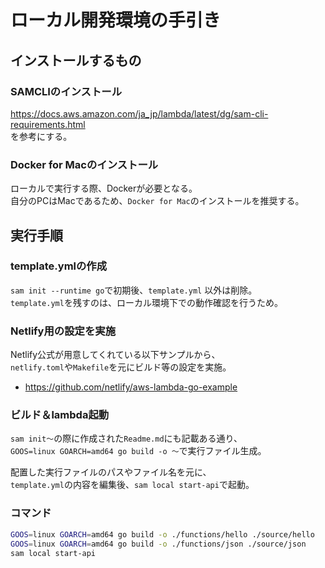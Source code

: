 # ローカル開発環境の手引き

## インストールするもの

### SAMCLIのインストール

https://docs.aws.amazon.com/ja_jp/lambda/latest/dg/sam-cli-requirements.html  
を参考にする。  

### Docker for Macのインストール

ローカルで実行する際、Dockerが必要となる。  
自分のPCはMacであるため、`Docker for Mac`のインストールを推奨する。

## 実行手順

### template.ymlの作成

`sam init --runtime go`で初期後、`template.yml` 以外は削除。  
`template.yml`を残すのは、ローカル環境下での動作確認を行うため。

### Netlify用の設定を実施

Netlify公式が用意してくれている以下サンプルから、  
`netlify.toml`や`Makefile`を元にビルド等の設定を実施。  

- https://github.com/netlify/aws-lambda-go-example

### ビルド＆lambda起動

`sam init〜`の際に作成された`Readme.md`にも記載ある通り、  
`GOOS=linux GOARCH=amd64 go build -o 〜`で実行ファイル生成。  

配置した実行ファイルのパスやファイル名を元に、  
`template.yml`の内容を編集後、`sam local start-api`で起動。

### コマンド

```bash
GOOS=linux GOARCH=amd64 go build -o ./functions/hello ./source/hello
GOOS=linux GOARCH=amd64 go build -o ./functions/json ./source/json
sam local start-api
```
